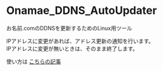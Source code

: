 # Onamae_DDNS_AutoUpdater
お名前.comのDDNSを更新するためのLinux用ツール

IPアドレスに変更があれば、アドレス更新の通知を行います。<br>
IPアドレスに変更が無いときは、そのまま終了します。

使い方は [こちらの記事](https://qiita.com/NZTD/items/4ffb6f71fb96ac75a743)
